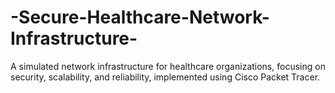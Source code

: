 # -Secure-Healthcare-Network-Infrastructure-
A simulated network infrastructure for healthcare organizations, focusing on security, scalability, and reliability, implemented using Cisco Packet Tracer.
